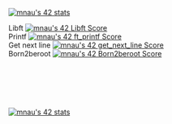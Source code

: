 [![mnau's 42 stats](https://badge42.vercel.app/api/v2/clapro5oy00400fmpllmzj79c/stats?cursusId=21&coalitionId=117)](https://github.com/JaeSeoKim/badge42)
<br>

Libft [![mnau's 42 Libft Score](https://badge42.vercel.app/api/v2/clapro5oy00400fmpllmzj79c/project/2869538)](https://github.com/JaeSeoKim/badge42) <br>
Printf [![mnau's 42 ft_printf Score](https://badge42.vercel.app/api/v2/clapro5oy00400fmpllmzj79c/project/2886443)](https://github.com/JaeSeoKim/badge42) <br>
Get next line [![mnau's 42 get_next_line Score](https://badge42.vercel.app/api/v2/clapro5oy00400fmpllmzj79c/project/2886444)](https://github.com/JaeSeoKim/badge42)<br>
Born2beroot [![mnau's 42 Born2beroot Score](https://badge42.vercel.app/api/v2/clapro5oy00400fmpllmzj79c/project/2886442)](https://github.com/JaeSeoKim/badge42)

<br><br><br><br><br>
[![mnau's 42 stats](https://badge42.vercel.app/api/v2/clapro5oy00400fmpllmzj79c/stats?cursusId=9&coalitionId=106)](https://github.com/JaeSeoKim/badge42)
